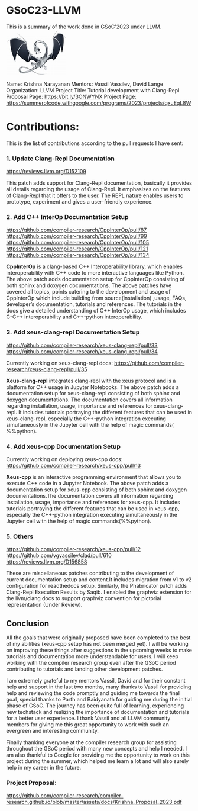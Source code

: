 # GSoC23-LLVM
This is a summary of the work done in GSoC'2023 under LLVM.
![LLVM](https://github.com/Krishna-13-cyber/GSoC23-LLVM/blob/main/images/llvm.jpeg)

Name: Krishna Narayanan
Mentors: Vassil Vassilev, David Lange
Organization: LLVM
Project Title: Tutorial development with Clang-Repl
Proposal Page: https://bit.ly/3ONWYNX
Project Page: https://summerofcode.withgoogle.com/programs/2023/projects/qxuEqL8W


# Contributions:

This is the list of contributions according to the pull requests I have sent:

### 1. Update Clang-Repl Documentation

https://reviews.llvm.org/D152109

This patch adds support for Clang-Repl documentation, basically it provides all 
details regarding the usage of Clang-Repl. It emphasizes on the features of 
Clang-Repl that it offers to the user. The REPL nature enables users to prototype,
experiment and gives a user-friendly experience.

### 2. Add C++ InterOp Documentation Setup

https://github.com/compiler-research/CppInterOp/pull/87
https://github.com/compiler-research/CppInterOp/pull/99
https://github.com/compiler-research/CppInterOp/pull/105
https://github.com/compiler-research/CppInterOp/pull/121
https://github.com/compiler-research/CppInterOp/pull/134

**CppInterOp** is a clang-based C++ Interoperability library, which enables interoperability
with C++ code to more interactive languages like Python. The above patch adds
documentation setup for CppInterOp consisting of both sphinx and doxygen 
documentations. The above patches have covered all topics, points catering to the
development and usage of CppInterOp which include building from source(installation)
,usage, FAQs, developer’s documentation, tutorials and references. The tutorials in
the docs give a detailed understanding of C++ InterOp usage, which includes C-C++
interoperability and C++-python interoperability. 

### 3. Add xeus-clang-repl Documentation Setup

https://github.com/compiler-research/xeus-clang-repl/pull/33
https://github.com/compiler-research/xeus-clang-repl/pull/34

Currently working on xeus-clang-repl docs:
https://github.com/compiler-research/xeus-clang-repl/pull/35

**Xeus-clang-repl** integrates clang-repl with the xeus protocol and is a platform 
for C++ usage in Jupyter Notebooks. The above patch adds a documentation setup 
for xeus-clang-repl consisting of both sphinx and doxygen documentations. The 
documentation covers all information regarding installation, usage, importance
and references for xeus-clang-repl. It includes tutorials portraying the different
features that can be used in xeus-clang-repl, especially the C++-python integration
executing simultaneously in the Jupyter cell with the help of magic commands( %%python).

### 4. Add xeus-cpp Documentation Setup

Currently working on deploying xeus-cpp docs:
https://github.com/compiler-research/xeus-cpp/pull/13

**Xeus-cpp** is an interactive programming environment that allows you to 
execute C++ code in a Jupyter Notebook. The above patch adds a documentation setup
for xeus-cpp consisting of both sphinx and doxygen documentations.The documentation
covers all information regarding installation, usage, importance and references
for xeus-cpp.
It includes tutorials portraying the different features that can be used in xeus-cpp,
especially the C++-python integration executing simultaneously in the Jupyter cell
with the help of magic commands(%%python).

### 5. Others

https://github.com/compiler-research/xeus-cpp/pull/12
https://github.com/vgvassilev/clad/pull/610
https://reviews.llvm.org/D156858

These are miscellaneous patches contributing to the development of current
documentation setup and content.It includes migration from v1 to v2 configuration
for readthedocs setup. Similarly, the Phabricator patch adds Clang-Repl Execution
Results by Saqib. I enabled the graphviz extension for the llvm/clang docs to
support graphviz convention for pictorial representation (Under Review).

## Conclusion

All the goals that were originally proposed have been completed to the best of my
abilities (xeus-cpp setup has not been merged yet). I will be working on improving
these things after suggestions in the upcoming weeks to make tutorials and documentation
more understandable for users. I will keep working with the compiler research group
even after the GSoC period contributing to tutorials and landing other development
patches.

I am extremely grateful to my mentors Vassil, David and for their constant
help and support in the last two months, many thanks to Vassil for providing help
and reviewing the code promptly and guiding me towards the final goal, special
thanks to Parth and Baidyanath for guiding me during the initial phase of GSoC.
The journey has been quite full of learning, experiencing new techstack and realizing
the importance of documentation and tutorials for a better user experience. I thank
Vassil and all LLVM community members for giving me this great opportunity to work
with such an evergreen and interesting community. 

Finally thanking everyone at the compiler research group for assisting throughout
the GSoC period with many new concepts and help I needed. I am also thankful to
Google for providing me the opportunity to work on this project during the summer,
which helped me learn a lot and will also surely help in my career in the future.


### Project Proposal:
https://github.com/compiler-research/compiler-research.github.io/blob/master/assets/docs/Krishna_Proposal_2023.pdf
